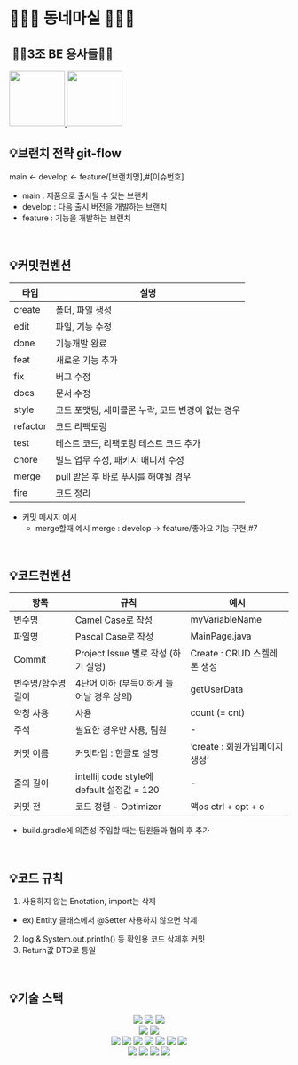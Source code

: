# 🏃🏻‍♀️ 동네마실 🏃🏻‍♀️ 

##  💂🏻3조 BE 용사들💂🏻

<a href="https://github.com/junyoung93">
<img src="https://github.com/junyoung93.png" width="100" height="100"/>
</a>
<a href="https://github.com/codegyeon">
<img src="https://github.com/codegyeon.png" width="100" height="100"/>
</a>


<br>

## 💡브랜치 전략 git-flow

main ← develop ← feature/[브랜치명],#[이슈번호]

- main : 제품으로 출시될 수 있는 브랜치
- develop : 다음 출시 버전을 개발하는 브랜치
- feature : 기능을 개발하는 브랜치


<br>

## 💡커밋컨벤션

| 타입     | 설명                                              |
| -------- | ------------------------------------------------- |
| create   | 폴더, 파일 생성                                   |
| edit     | 파일, 기능 수정                                     |
| done     | 기능개발 완료                                     |
| feat     | 새로운 기능 추가                                   |
| fix      | 버그 수정                                         |
| docs     | 문서 수정                                         |
| style    | 코드 포맷팅, 세미콜론 누락, 코드 변경이 없는 경우         |
| refactor | 코드 리팩토링                                     |
| test     | 테스트 코드, 리팩토링 테스트 코드 추가                |
| chore    | 빌드 업무 수정, 패키지 매니저 수정                    |
| merge    | pull 받은 후 바로 푸시를 해야될 경우                |
| fire     | 코드 정리                                      |

- 커밋 메시지 예시
  - merge할때 예시 merge : develop → feature/좋아요 기능 구현,#7
  

<br>

## 💡코드컨벤션

| 항목                | 규칙                                     | 예시                           |
| ------------------- | ---------------------------------------- | ------------------------------ |
| 변수명              | Camel Case로 작성                        | myVariableName                 |
| 파일명              | Pascal Case로 작성                       | MainPage.java                   |
| Commit              | Project Issue 별로 작성 (하기 설명)      | Create : CRUD 스켈레톤 생성    |
| 변수명/함수명 길이  | 4단어 이하 (부득이하게 늘어날 경우 상의) | getUserData                    |
| 약칭 사용           | 사용                            | count (=  cnt)                |
| 주석                | 필요한 경우만 사용, 팀원                    | -                              |
| 커밋 이름           | 커밋타입 : 한글로 설명                   | ‘create : 회원가입페이지 생성’ |
| 줄의 길이          | intellij code style에 default 설정값 = 120       | -                             
| 커밋 전            | 코드 정렬 - Optimizer     | 맥os ctrl + opt + o       |
+ build.gradle에 의존성 주입할 때는 팀원들과 협의 후 추가

<br>

## 💡코드 규칙
1. 사용하지 않는 Enotation, import는 삭제
  - ex) Entity 클래스에서 @Setter 사용하지 않으면 삭제
2. log & System.out.println() 등 확인용 코드 삭제후 커밋
3. Return값 DTO로 통일 

<br>

## 💡기술 스택

<div align=center> 
  <img src="https://img.shields.io/badge/java-007396?style=for-the-badge&logo=java&logoColor=white"> 
  <img src="https://img.shields.io/badge/Redis-DC382D?style=for-the-badge&logo=Redis&logoColor=white">
  <img src="https://img.shields.io/badge/amazons3-5569A31?style=for-the-badge&logo=amazons3&logoColor=white">


  <br>
  
  <img src="https://img.shields.io/badge/mysql-4479A1?style=for-the-badge&logo=mysql&logoColor=white">
  <img src="https://img.shields.io/badge/springboot-6DB33F?style=for-the-badge&logo=springboot&logoColor=white">

  <br>
  
  
  <img src="https://img.shields.io/badge/spring-6DB33F?style=for-the-badge&logo=spring&logoColor=white"> 

  <img src="https://img.shields.io/badge/nginx-FCC624?style=for-the-badge&logo=nginx&logoColor=black"> 
<img src="https://img.shields.io/badge/amazonaws-232F3E?style=for-the-badge&logo=amazonaws&logoColor=white">
<img src="https://img.shields.io/badge/amazonrds-527FFF?style=for-the-badge&logo=amazonrds&logoColor=white">
  <img src="https://img.shields.io/badge/apache tomcat-F8DC75?style=for-the-badge&logo=apachetomcat&logoColor=white">  
  <img src="https://img.shields.io/badge/springsecurity-00AF5C?style=for-the-badge&logo=springsecurity&logoColor=white">
  <img src="https://img.shields.io/badge/gradle-02303A?style=for-the-badge&logo=gradle&logoColor=white">

  <br>
<img src="https://img.shields.io/badge/github-181717?style=for-the-badge&logo=github&logoColor=white">
  <img src="https://img.shields.io/badge/swagger-85EA2D?style=for-the-badge&logo=swagger&logoColor=white">
<img src="https://img.shields.io/badge/githubactions-181717?style=for-the-badge&logo=githubactions&logoColor=white">
  <img src="https://img.shields.io/badge/gitignoredotio-F05032?style=for-the-badge&logo=gitignoredotio&logoColor=white">

  <br>
</div>

